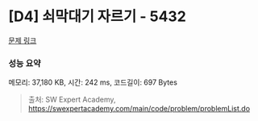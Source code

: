 # [D4] 쇠막대기 자르기 - 5432 

[문제 링크](https://swexpertacademy.com/main/code/problem/problemDetail.do?contestProbId=AWVl47b6DGMDFAXm) 

### 성능 요약

메모리: 37,180 KB, 시간: 242 ms, 코드길이: 697 Bytes



> 출처: SW Expert Academy, https://swexpertacademy.com/main/code/problem/problemList.do